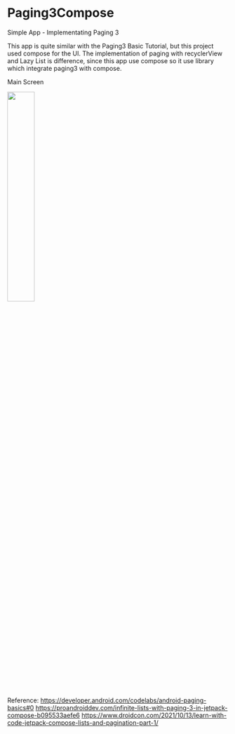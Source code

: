 # Paging3Compose

Simple App - Implementating Paging 3

This app is quite similar with the Paging3 Basic Tutorial, but this project used compose for the UI.
The implementation of paging with recyclerView and Lazy List is difference, since this app use compose
so it use library which integrate paging3 with compose.

Main Screen

<img src="https://user-images.githubusercontent.com/69592810/170087082-6bbb9569-ec80-4b9f-8a26-3814c77984e9.png" width="35%" height="35%">

Reference:
https://developer.android.com/codelabs/android-paging-basics#0
https://proandroiddev.com/infinite-lists-with-paging-3-in-jetpack-compose-b095533aefe6
https://www.droidcon.com/2021/10/13/learn-with-code-jetpack-compose-lists-and-pagination-part-1/
